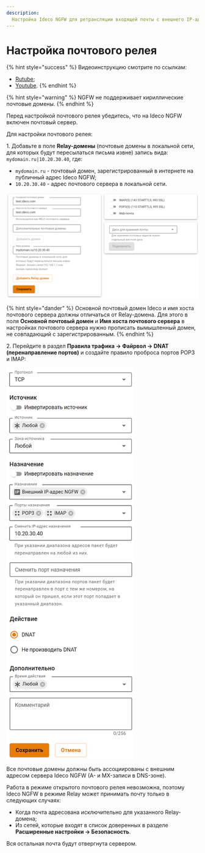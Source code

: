 ```yaml
---
description: 
  Настройка Ideco NGFW для ретрансляции входящей почты с внешнего IP-адреса Ideco NGFW на почтовый сервер в локальной сети для отправки и доставки почты.
---
```


# Настройка почтового релея

{% hint style="success" %}
Видеоинструкцию смотрите по ссылкам:
* [Rutube](https://rutube.ru/video/bea28e26db1149db9f381cf40d2b7815/?r=wd);
* [Youtube](https://youtu.be/vg_7yfC16zA?si=xOcPyQJKqVAtyOws).
{% endhint %}

{% hint style="warning" %}
NGFW не поддерживает кириллические почтовые домены.
{% endhint %}

Перед настройкой почтового релея убедитесь, что на Ideco NGFW включен почтовый сервер.

Для настройки почтового релея:

1\. Добавьте в поле **Relay-домены** (почтовые домены в локальной сети, для которых будут пересылаться письма извне) запись вида: `mydomain.ru|10.20.30.40`, где:

* `mydomain.ru` - почтовый домен, зарегистрированный в интернете на публичный адрес Ideco NGFW;
* `10.20.30.40` - адрес почтового сервера в локальной сети.

![](/.gitbook/assets/mail-relay-settings.png)

{% hint style="dander" %}
Основной почтовый домен Ideco и имя хоста почтового сервера должны отличаться от Relay-домена. Для этого в поля **Основной почтовый домен** и **Имя хоста почтового сервера** в настройках почтового сервера нужно прописать вымышленный домен, не совпадающий с зарегистрированным.
{% endhint %}

2\. Перейдите в раздел **Правила трафика -> Файрвол -> DNAT (перенаправление портов)** и создайте правило проброса портов POP3 и IMAP:

![](/.gitbook/assets/firewall2.png)

Все почтовые домены должны быть ассоциированы с внешним адресом сервера Ideco NGFW (A- и MX-записи в DNS-зоне).

Работа в режиме открытого почтового релея невозможна, поэтому Ideco NGFW в режиме Relay может принимать почту только в следующих случаях:

* Когда почта адресована исключительно для указанного Relay-домена;
* Из сетей, которые входят в список доверенных в разделе **Расширенные настройки -> Безопасность**.

Вся остальная почта будут отвергнута сервером.